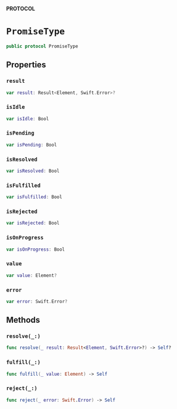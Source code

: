 **PROTOCOL**

# `PromiseType`

```swift
public protocol PromiseType
```

## Properties
### `result`

```swift
var result: Result<Element, Swift.Error>?
```

### `isIdle`

```swift
var isIdle: Bool
```

### `isPending`

```swift
var isPending: Bool
```

### `isResolved`

```swift
var isResolved: Bool
```

### `isFulfilled`

```swift
var isFulfilled: Bool
```

### `isRejected`

```swift
var isRejected: Bool
```

### `isOnProgress`

```swift
var isOnProgress: Bool
```

### `value`

```swift
var value: Element?
```

### `error`

```swift
var error: Swift.Error?
```

## Methods
### `resolve(_:)`

```swift
func resolve(_ result: Result<Element, Swift.Error>?) -> Self?
```

### `fulfill(_:)`

```swift
func fulfill(_ value: Element) -> Self
```

### `reject(_:)`

```swift
func reject(_ error: Swift.Error) -> Self
```
